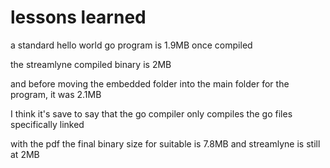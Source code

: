 # lessons learned

a standard hello world go program is 1.9MB once compiled

the streamlyne compiled binary is 2MB

and before moving the embedded folder into the main folder for the program, it was 2.1MB

I think it's save to say that the go compiler only compiles the go files specifically linked

with the pdf the final binary size for suitable is 7.8MB and streamlyne is still at 2MB


